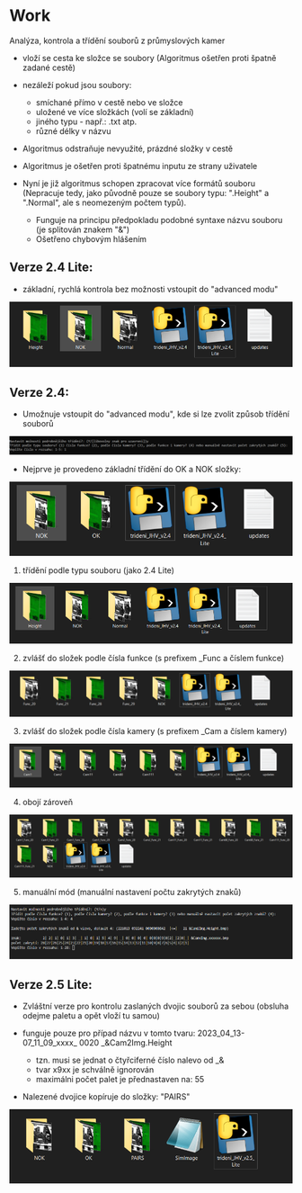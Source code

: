 # Work
Analýza, kontrola a třídění souborů z průmyslových kamer

- vloží se cesta ke složce se soubory (Algoritmus ošetřen proti špatně zadané cestě)
- nezáleží pokud jsou soubory: 
  - smíchané přímo v cestě nebo ve složce
  - uložené ve více složkách (volí se základní)
  - jiného typu - např.: .txt atp.
  - různé délky v názvu
                              
- Algoritmus odstraňuje nevyužité, prázdné složky v cestě
- Algoritmus je ošetřen proti špatnému inputu ze strany uživatele
- Nyní je již algoritmus schopen zpracovat více formátů souboru (Nepracuje tedy, jako původně pouze se soubory typu: ".Height" a ".Normal", ale s neomezeným počtem typů).
	- Funguje na principu předpokladu podobné syntaxe názvu souboru (je splitován znakem "&")
	- Ošetřeno chybovým hlášením

## Verze 2.4 Lite:
- základní, rychlá kontrola bez možnosti vstoupit do "advanced modu"

![ukázka verze 2.4 Lite](images/24lite.PNG)

## Verze 2.4:
- Umožnuje vstoupit do "advanced modu", kde si lze zvolit způsob třídění souborů

![ukázka verze 2.4 moznosti](images/24_moznosti.PNG)

- Nejprve je provedeno základní třídění do OK a NOK složky:

![ukázka verze 2.4 základ](images/24_basic.PNG)

1) třídění podle typu souboru (jako 2.4 Lite)

![ukázka verze 2.4 - podle typu](images/24_type.PNG)


2) zvlášť do složek podle čísla funkce (s prefixem _Func a číslem funkce)

![ukázka verze 2.4-funkce](images/24func.PNG)

3) zvlášť do složek podle čísla kamery (s prefixem _Cam a číslem kamery)

![ukázka verze 2.4-camera](images/24cam.PNG)

4) obojí zároveň

![ukázka verze 2.4-both](images/24both.PNG)

5) manuální mód (manuální nastavení počtu zakrytých znaků)

![ukázka mannual. módu 2.4](images/24_manual.PNG)


## Verze 2.5 Lite:
- Zvláštní verze pro kontrolu zaslaných dvojic souborů za sebou (obsluha odejme paletu a opět vloží tu samou)

- funguje pouze pro případ názvu v tomto tvaru: 2023_04_13-07_11_09_xxxx_   0020   _&Cam2Img.Height
	- tzn. musi se jednat o čtyřciferné číslo nalevo od _&
	- tvar x9xx je schválně ignorován
	- maximálni počet palet je přednastaven na: 55

- Nalezené dvojice kopíruje do složky: "PAIRS"

![ukázka verze 2.5 Lite](images/25basic.PNG)
